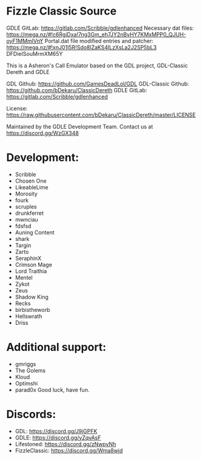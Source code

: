 # Fizzle Classic Source

 GDLE GitLab: https://gitlab.com/Scribble/gdlenhanced
 Necessary dat files: https://mega.nz/#!c6RgjDxa!7ng3Gm_eh7JY2nBvHY7KMxMPP0_QJUH-oyF1MMmlVnY
 Portal.dat file modified entries and patcher: https://mega.nz/#!xnJ01I5R!Sdo8lZaKS4lLzXsLa2J2SP5bL3
DFDieISouMrmXM65Y

 This is a Asheron's Call Emulator based on the GDL project, GDL-Classic Dereth and GDLE

 GDL Github: https://github.com/GamesDeadLol/GDL
 GDL-Classic Github: https://github.com/bDekaru/ClassicDereth
 GDLE GitLab: https://gitlab.com/Scribble/gdlenhanced
 
 License: https://raw.githubusercontent.com/bDekaru/ClassicDereth/master/LICENSE
 
 Maintained by the GDLE Development Team. Contact us at https://discord.gg/WzGX348 
 # Development: 
* Scribble
* Chosen One
* LikeableLime 
* Morosity 
* fourk 
* scruples 
* drunkferret 
* mwnciau 
* fdsfsd 
* Auning Content 
* shark 
* Targin 
* Zarto 
* SeraphinX 
* Crimson Mage 
* Lord Traithia 
* Mentel 
* Zykot 
* Zeus 
* Shadow King 
* Recks 
* birbistheworb 
* Hellswrath 
* Driss

 # Additional support: 
* gmriggs
* The Golems
* Kloud
* Optimshi
* parad0x
 Good luck, have fun.
 
 # Discords:
* GDL: https://discord.gg/J9jGPFK
* GDLE: https://discord.gg/yZqvAsF
* Lifestoned: https://discord.gg/zNwpvNh
* FizzleClassic: https://discord.gg/Wma8wjd
